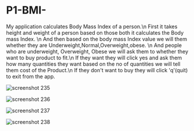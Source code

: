 # P1-BMI-

My application calculates Body Mass Index of a person.\n First it takes height and weight of a person based on those both it calculates the  Body mass Index. \n And then based on the body mass Index value we will them whether they are Underweight,Normal,Overweight,obese. \n And people who are underweight,  Overweight, Obese we will ask them to whether they want to buy product to fit.\n  If they want they will  click yes and ask them how many quantities they want based on the no of quantities we will tell them cost of the Product.\n If they don't want to buy they will click 'q'(quit) to exit from the app.

![screenshot 235](https://user-images.githubusercontent.com/42945822/51718207-e62cc900-2009-11e9-8a9d-c0a88382a9cf.png)


![screenshot 236](https://user-images.githubusercontent.com/42945822/51718238-09f00f00-200a-11e9-8b2c-024a0a5c28f7.png)


![screenshot 237](https://user-images.githubusercontent.com/42945822/51718247-1b391b80-200a-11e9-9ed1-217b42097549.png)

![screenshot 238](https://user-images.githubusercontent.com/42945822/51718327-65ba9800-200a-11e9-8006-71d844288f26.png)
